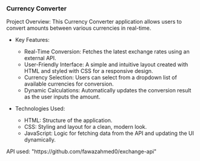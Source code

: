<h3>Currency Converter</h3>
<p>Project Overview: This Currency Converter application allows users to convert amounts between various currencies in real-time.
  </p>

<ul><li>Key Features:</li>
<ul><li>Real-Time Conversion: Fetches the latest exchange rates using an external API.</li>
<li>User-Friendly Interface: A simple and intuitive layout created with HTML and styled with CSS for a responsive design.</li>
<li>Currency Selection: Users can select from a dropdown list of available currencies for conversion.</li>
<li>Dynamic Calculations: Automatically updates the conversion result as the user inputs the amount.</li>
</ul></ul>
<ul><li>Technologies Used:</li>
<ul>
<li>HTML: Structure of the application.</li>
<li>CSS: Styling and layout for a clean, modern look.</li>
<li>JavaScript: Logic for fetching data from the API and updating the UI dynamically.</li>
</ul></ul>
<p>API used: "https://github.com/fawazahmed0/exchange-api"</p>
